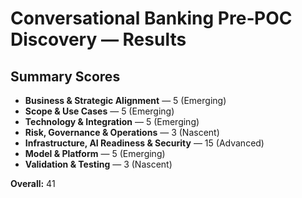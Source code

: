 # Conversational Banking Pre‑POC Discovery — Results

## Summary Scores
- **Business & Strategic Alignment** — 5 (Emerging)
- **Scope & Use Cases** — 5 (Emerging)
- **Technology & Integration** — 5 (Emerging)
- **Risk, Governance & Operations** — 3 (Nascent)
- **Infrastructure, AI Readiness & Security** — 15 (Advanced)
- **Model & Platform** — 5 (Emerging)
- **Validation & Testing** — 3 (Nascent)

**Overall:** 41
